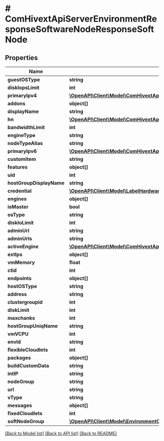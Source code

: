 # # ComHivextApiServerEnvironmentResponseSoftwareNodeResponseSoftNode

## Properties

Name | Type | Description | Notes
------------ | ------------- | ------------- | -------------
**guestOSType** | **string** |  | [optional]
**diskIopsLimit** | **int** |  | [optional]
**primaryIpv4** | [**\OpenAPI\Client\Model\ComHivextApiServerEnvironmentResponseSoftwareNodeResponseSoftNodePrimaryIpv4**](ComHivextApiServerEnvironmentResponseSoftwareNodeResponseSoftNodePrimaryIpv4.md) |  | [optional]
**addons** | **object[]** |  | [optional]
**displayName** | **string** |  | [optional]
**hn** | [**\OpenAPI\Client\Model\ComHivextApiServerEnvironmentResponseSoftwareNodeResponseSoftNodeHn**](ComHivextApiServerEnvironmentResponseSoftwareNodeResponseSoftNodeHn.md) |  | [optional]
**bandwidthLimit** | **int** |  | [optional]
**engineType** | **string** |  | [optional]
**nodeTypeAlias** | **string** |  | [optional]
**primaryIpv6** | [**\OpenAPI\Client\Model\ComHivextApiServerEnvironmentResponseSoftwareNodeResponseSoftNodePrimaryIpv4**](ComHivextApiServerEnvironmentResponseSoftwareNodeResponseSoftNodePrimaryIpv4.md) |  | [optional]
**customItem** | **string** |  | [optional]
**features** | **object[]** |  | [optional]
**uid** | **int** |  | [optional]
**hostGroupDisplayName** | **string** |  | [optional]
**credential** | [**\OpenAPI\Client\Model\LabelHardwareNodeSshCredential**](LabelHardwareNodeSshCredential.md) |  | [optional]
**engines** | **object[]** |  | [optional]
**isMaster** | **bool** |  | [optional]
**osType** | **string** |  | [optional]
**diskIoLimit** | **int** |  | [optional]
**adminUrl** | **string** |  | [optional]
**adminUrls** | **string** |  | [optional]
**activeEngine** | [**\OpenAPI\Client\Model\ComHivextApiServerEnvironmentResponseEnvironmentInfoResponseEnvEngine**](ComHivextApiServerEnvironmentResponseEnvironmentInfoResponseEnvEngine.md) |  | [optional]
**extIps** | **object[]** |  | [optional]
**vmMemory** | **float** |  | [optional]
**ctid** | **int** |  | [optional]
**endpoints** | **object[]** |  | [optional]
**hostOSType** | **string** |  | [optional]
**address** | **string** |  | [optional]
**clustergroupid** | **int** |  | [optional]
**diskLimit** | **int** |  | [optional]
**maxchanks** | **int** |  | [optional]
**hostGroupUniqName** | **string** |  | [optional]
**vmVCPU** | **int** |  | [optional]
**envId** | **string** |  | [optional]
**flexibleCloudlets** | **int** |  | [optional]
**packages** | **object[]** |  | [optional]
**buildCustomData** | **string** |  | [optional]
**intIP** | **string** |  | [optional]
**nodeGroup** | **string** |  | [optional]
**url** | **string** |  | [optional]
**vType** | **string** |  | [optional]
**messages** | **object[]** |  | [optional]
**fixedCloudlets** | **int** |  | [optional]
**softNodeGroup** | [**\OpenAPI\Client\Model\EnvironmentControlRestEditnodegroupPostRequestNodeGroup**](EnvironmentControlRestEditnodegroupPostRequestNodeGroup.md) |  | [optional]

[[Back to Model list]](../../README.md#models) [[Back to API list]](../../README.md#endpoints) [[Back to README]](../../README.md)
